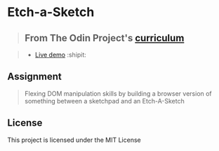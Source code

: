 # Etch-a-Sketch

> ## From The Odin Project's [curriculum](https://www.theodinproject.com/lessons/etch-a-sketch-project)

> - [Live demo](https://igorashs.github.io/etch-a-sketch/) :shipit:

## Assignment

>  Flexing DOM manipulation skills by building a browser version of something between a sketchpad and an Etch-A-Sketch

## License

This project is licensed under the MIT License
